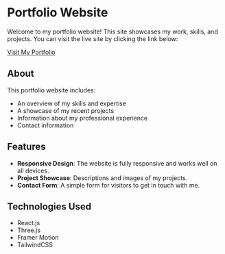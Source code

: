 # Portfolio Website

Welcome to my portfolio website! This site showcases my work, skills, and projects. You can visit the live site by clicking the link below:

[Visit My Portfolio](https://ammaralzureiqi.github.io/Ammar-Web/)

## About

This portfolio website includes:

- An overview of my skills and expertise
- A showcase of my recent projects
- Information about my professional experience
- Contact information

## Features

- **Responsive Design**: The website is fully responsive and works well on all devices.
- **Project Showcase**:  Descriptions and images of my projects.
- **Contact Form**: A simple form for visitors to get in touch with me.

## Technologies Used

- React.js
- Three.js
- Framer Motion
- TailwindCSS



